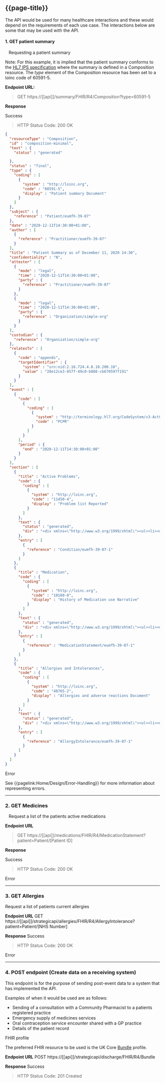 ## {{page-title}}

The API would be used for many healthcare interactions and these would depend on the requirements of each use case. The interactions below are some that may be used with the API.





#### 1. GET patient summary
&nbsp;&nbsp; Requesting a patient summary

Note: For this example, it is implied that the patient summary conforms to the [HL7 IPS specification](https://hl7.org/fhir/uv/ips/)  where the summary is defined in a Composition resource.
The _type_ element of the Composition resource has been set to a loinc code of 60591-5.


__Endpoint URL:__ 
> GET https://[[api]]/summary/FHIR/R4/Composition?type=60591-5


__Response__

Success

> HTTP Status Code: 200 OK 

```json
{
  "resourceType" : "Composition",
  "id" : "composition-minimal",
  "text" : {
    "status" : "generated"

  },
  "status" : "final",
  "type" : {
    "coding" : [
      {
        "system" : "http://loinc.org",
        "code" : "60591-5",
        "display" : "Patient summary Document"
      }
    ]
  },
  "subject" : {
    "reference" : "Patient/eumfh-39-07"
  },
  "date" : "2020-12-11T14:30:00+01:00",
  "author" : [
    {
      "reference" : "Practitioner/eumfh-39-07"
    }
  ],
  "title" : "Patient Summary as of December 11, 2020 14:30",
  "confidentiality" : "N",
  "attester" : [
    {
      "mode" : "legal",
      "time" : "2020-12-11T14:30:00+01:00",
      "party" : {
        "reference" : "Practitioner/eumfh-39-07"
      }
    },
    {
      "mode" : "legal",
      "time" : "2020-12-11T14:30:00+01:00",
      "party" : {
        "reference" : "Organization/simple-org"
      }
    }
  ],
  "custodian" : {
    "reference" : "Organization/simple-org"
  },
  "relatesTo" : [
    {
      "code" : "appends",
      "targetIdentifier" : {
        "system" : "urn:oid:2.16.724.4.8.10.200.10",
        "value" : "20e12ce3-857f-49c0-b888-cb670597f191"
      }
    }
  ],
  "event" : [
    {
      "code" : [
        {
          "coding" : [
            {
              "system" : "http://terminology.hl7.org/CodeSystem/v3-ActClass",
              "code" : "PCPR"
            }
          ]
        }
      ],
      "period" : {
        "end" : "2020-12-11T14:30:00+01:00"
      }
    }
  ],
  "section" : [
    {
      "title" : "Active Problems",
      "code" : {
        "coding" : [
          {
            "system" : "http://loinc.org",
            "code" : "11450-4",
            "display" : "Problem list Reported"
          }
        ]
      },
      "text" : {
        "status" : "generated",
        "div" : "<div xmlns=\"http://www.w3.org/1999/xhtml\"><ul><li><div><b>Condition Name</b>: Acute myocardial infarction of anterior wall</div><div><b>Code</b>: <span>54329005</span></div><div><b>Status</b>: <span>Active</span></div></li></ul></div>"
      },
      "entry" : [
        {
          "reference" : "Condition/eumfh-39-07-1"
        }
      ]
    },
    {
      "title" : "Medication",
      "code" : {
        "coding" : [
          {
            "system" : "http://loinc.org",
            "code" : "10160-0",
            "display" : "History of Medication use Narrative"
          }
        ]
      },
      "text" : {
        "status" : "generated",
        "div" : "<div xmlns=\"http://www.w3.org/1999/xhtml\"><ul><li><div><b>Medication Name</b>: Simvastatin 40 MG Disintegrating Oral Tablet</div><div><b>Code</b>: <span>C10AA01</span></div><div><b>Status</b>: <span>Active, started 2014</span></div><div>Instructions: Take 40 mg/day</div></li></ul></div>"
      },
      "entry" : [
        {
          "reference" : "MedicationStatement/eumfh-39-07-1"
        }
      ]
    },
    {
      "title" : "Allergies and Intolerances",
      "code" : {
        "coding" : [
          {
            "system" : "http://loinc.org",
            "code" : "48765-2",
            "display" : "Allergies and adverse reactions Document"
          }
        ]
      },
      "text" : {
        "status" : "generated",
        "div" : "<div xmlns=\"http://www.w3.org/1999/xhtml\"><ul><li><div><b>Allergy Name</b>: No known allergies</div><div><b>Verification Status</b>: Confirmed</div><div><b>Reaction</b>: <span>no information</span></div></li></ul></div>"
      },
      "entry" : [
        {
          "reference" : "AllergyIntolerance/eumfh-39-07-1"
        }
      ]
    }
  ]
}
```

Error

See {{pagelink:Home/Design/Error-Handling}} for more information about representing errors.

---

### 2. GET Medicines

&nbsp;&nbsp; Request a list of the patients active medications

__Endpoint URL__ 
> GET https://[[api]]/medications/FHIR/R4/MedicationStatement?patient=Patient/[Patient ID]

__Response__


Success

> HTTP Status Code: 200 OK 

Error

---

### 3. GET Allergies

Request a list of patients current allergies

__Endpoint URL__ GET https://[[api]]/strategicapi/allergies/FHIR/R4/AllergyIntolerance?patient=Patient/[NHS Number]

__Response__
Success

> HTTP Status Code: 200 OK 

Error

---

### 4. POST endpoint (Create data on a receiving system)

This endpoint is for the purpose of sending post-event data to a system that has implemented the API. 

Examples of when it would be used are as follows:

- Sending of a consultation with a Community Pharmacist to a patients registered practice
- Emergency supply of medicines services
- Oral contraception service encounter shared with a GP practice
- Details of the patient record 

FHIR profile

The preferred FHIR resource to be used is the UK Core [Bundle](https://simplifier.net/hl7fhirukcorer4/ukcore-bundle) profile.


__Endpoint URL__ POST https://[[api]]/strategicapi/discharge/FHIR/R4/Bundle


__Response__
Success

> HTTP Status Code: 201 Created



